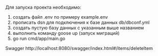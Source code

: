 
Для запуска проекта необходимо:
1. создать файл .env по примеру example.env
2. прописать dsn для подключения к базе данных db/dbconf.yml
3. создать пустую базу данных с указанным выше названием
4. выполнить команду goose up (запуск миграций)
5. go run cmd/app/main.go

Swagger http://localhost:8080/swagger/index.html#/items/deleteItem